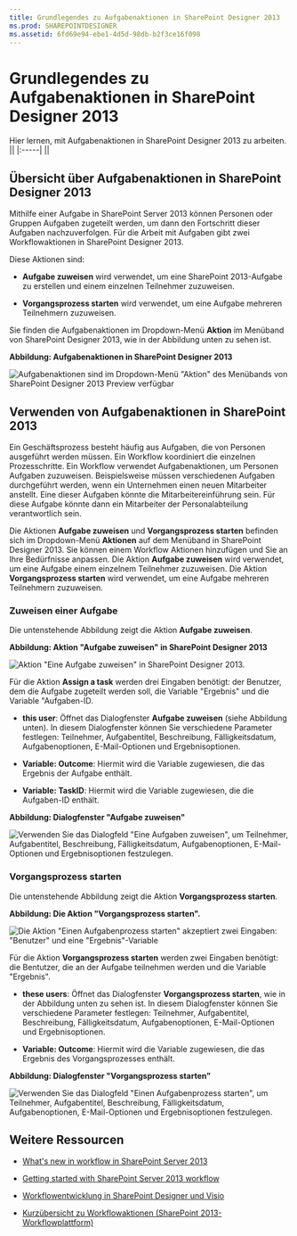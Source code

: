 ```yaml
---
title: Grundlegendes zu Aufgabenaktionen in SharePoint Designer 2013
ms.prod: SHAREPOINTDESIGNER
ms.assetid: 6fd69e94-ebe1-4d5d-98db-b2f3ce16f098
---
```



# Grundlegendes zu Aufgabenaktionen in SharePoint Designer 2013
Hier lernen, mit Aufgabenaktionen in SharePoint Designer 2013 zu arbeiten.
||
|:-----|
||
   

## Übersicht über Aufgabenaktionen in SharePoint Designer 2013
<a name="section1"> </a>

Mithilfe einer Aufgabe in SharePoint Server 2013 können Personen oder Gruppen Aufgaben zugeteilt werden, um dann den Fortschritt dieser Aufgaben nachzuverfolgen. Für die Arbeit mit Aufgaben gibt zwei Workflowaktionen in SharePoint Designer 2013.
  
    
    
Diese Aktionen sind:
  
    
    

- **Aufgabe zuweisen** wird verwendet, um eine SharePoint 2013-Aufgabe zu erstellen und einem einzelnen Teilnehmer zuzuweisen.
    
  
- **Vorgangsprozess starten** wird verwendet, um eine Aufgabe mehreren Teilnehmern zuzuweisen.
    
  
Sie finden die Aufgabenaktionen im Dropdown-Menü **Aktion** im Menüband von SharePoint Designer 2013, wie in der Abbildung unten zu sehen ist.
  
    
    

**Abbildung: Aufgabenaktionen in SharePoint Designer 2013**

  
    
    

  
    
    
![Aufgabenaktionen sind im Dropdown-Menü "Aktion" des Menübands von SharePoint Designer 2013 Preview verfügbar](images/spd15-TaskActions1.png)
  
    
    

  
    
    

  
    
    

## Verwenden von Aufgabenaktionen in SharePoint 2013
<a name="section2"> </a>

Ein Geschäftsprozess besteht häufig aus Aufgaben, die von Personen ausgeführt werden müssen. Ein Workflow koordiniert die einzelnen Prozesschritte. Ein Workflow verwendet Aufgabenaktionen, um Personen Aufgaben zuzuweisen. Beispielsweise müssen verschiedenen Aufgaben durchgeführt werden, wenn ein Unternehmen einen neuen Mitarbeiter anstellt. Eine dieser Aufgaben könnte die Mitarbeitereinführung sein. Für diese Aufgabe könnte dann ein Mitarbeiter der Personalabteilung verantwortlich sein.
  
    
    
Die Aktionen **Aufgabe zuweisen** und **Vorgangsprozess starten** befinden sich im Dropdown-Menü **Aktionen** auf dem Menüband in SharePoint Designer 2013. Sie können einem Workflow Aktionen hinzufügen und Sie an Ihre Bedürfnisse anpassen. Die Aktion **Aufgabe zuweisen** wird verwendet, um eine Aufgabe einem einzelnem Teilnehmer zuzuweisen. Die Aktion **Vorgangsprozess starten** wird verwendet, um eine Aufgabe mehreren Teilnehmern zuzuweisen.
  
    
    

### Zuweisen einer Aufgabe

Die untenstehende Abbildung zeigt die Aktion **Aufgabe zuweisen**.
  
    
    

**Abbildung: Aktion "Aufgabe zuweisen" in SharePoint Designer 2013**

  
    
    

  
    
    
![Aktion "Eine Aufgabe zuweisen" in SharePoint Designer 2013.](images/SPD15-TaskActions2.png)
  
    
    

  
    
    

  
    
    
Für die Aktion **Assign a task** werden drei Eingaben benötigt: der Benutzer, dem die Aufgabe zugeteilt werden soll, die Variable "Ergebnis" und die Variable "Aufgaben-ID.
  
    
    

- **this user**: Öffnet das Dialogfenster **Aufgabe zuweisen** (siehe Abbildung unten). In diesem Dialogfenster können Sie verschiedene Parameter festlegen: Teilnehmer, Aufgabentitel, Beschreibung, Fälligkeitsdatum, Aufgabenoptionen, E-Mail-Optionen und Ergebnisoptionen.
    
  
- **Variable: Outcome**: Hiermit wird die Variable zugewiesen, die das Ergebnis der Aufgabe enthält.
    
  
- **Variable: TaskID**: Hiermit wird die Variable zugewiesen, die die Aufgaben-ID enthält.
    
  

**Abbildung: Dialogfenster "Aufgabe zuweisen"**

  
    
    

  
    
    
![Verwenden Sie das Dialogfeld "Eine Aufgaben zuweisen", um Teilnehmer, Aufgabentitel, Beschreibung, Fälligkeitsdatum, Aufgabenoptionen, E-Mail-Optionen und Ergebnisoptionen festzulegen.](images/SPD15-TaskActions3.png)
  
    
    

  
    
    

  
    
    

### Vorgangsprozess starten

Die untenstehende Abbildung zeigt die Aktion **Vorgangsprozess starten**.
  
    
    

**Abbildung: Die Aktion "Vorgangsprozess starten".**

  
    
    

  
    
    
![Die Aktion "Einen Aufgabenprozess starten" akzeptiert zwei Eingaben: "Benutzer" und eine "Ergebnis"-Variable](images/SPD15-TaskActions4.png)
  
    
    

  
    
    

  
    
    
Für die Aktion **Vorgangsprozess starten** werden zwei Eingaben benötigt: die Bentutzer, die an der Aufgabe teilnehmen werden und die Variable "Ergebnis".
  
    
    

- **these users**: Öffnet das Dialogfenster **Vorgangsprozess starten**, wie in der Abbildung unten zu sehen ist. In diesem Dialogfenster können Sie verschiedene Parameter festlegen: Teilnehmer, Aufgabentitel, Beschreibung, Fälligkeitsdatum, Aufgabenoptionen, E-Mail-Optionen und Ergebnisoptionen.
    
  
- **Variable: Outcome**: Hiermit wird die Variable zugewiesen, die das Ergebnis des Vorgangsprozesses enthält.
    
  

**Abbildung: Dialogfenster "Vorgangsprozess starten"**

  
    
    

  
    
    
![Verwenden Sie das Dialogfeld "Einen Aufgabenprozess starten", um Teilnehmer, Aufgabentitel, Beschreibung, Fälligkeitsdatum, Aufgabenoptionen, E-Mail-Optionen und Ergebnisoptionen festzulegen.](images/SPD15-TaskActions5.png)
  
    
    

  
    
    

  
    
    

## Weitere Ressourcen
<a name="bk_addresources"> </a>


-  [What's new in workflow in SharePoint Server 2013](http://msdn.microsoft.com/library/6ab8a28b-fa2f-4530-8b55-a7f663bf15ea.aspx)
    
  
-  [Getting started with SharePoint Server 2013 workflow](http://msdn.microsoft.com/library/cc73be76-a329-449f-90ab-86822b1c2ee8.aspx)
    
  
-  [Workflowentwicklung in SharePoint Designer und Visio](workflow-development-in-sharepoint-designer-and-visio.md)
    
  
-  [Kurzübersicht zu Workflowaktionen (SharePoint 2013-Workflowplattform)](workflow-actions-quick-reference-sharepoint-2013-workflow-platform.md)
    
  

  
    
    

